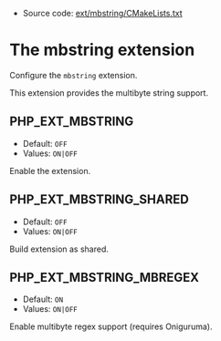 <!-- This is auto-generated file. -->
* Source code: [ext/mbstring/CMakeLists.txt](https://github.com/petk/php-build-system/blob/master/cmake/ext/mbstring/CMakeLists.txt)

# The mbstring extension

Configure the `mbstring` extension.

This extension provides the multibyte string support.

## PHP_EXT_MBSTRING

* Default: `OFF`
* Values: `ON|OFF`

Enable the extension.

## PHP_EXT_MBSTRING_SHARED

* Default: `OFF`
* Values: `ON|OFF`

Build extension as shared.

## PHP_EXT_MBSTRING_MBREGEX

* Default: `ON`
* Values: `ON|OFF`

Enable multibyte regex support (requires Oniguruma).
